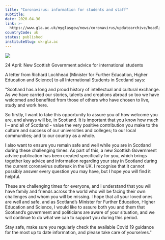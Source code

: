 ```yaml
---
title: "Coronavirus: information for students and staff"
subtitle: 
date: 2020-04-30
link: >-
  https://www.gla.ac.uk/myglasgow/news/coronavirus/updatearchive/headline_720933_en.html
countryCode: uk
status: published
instituteSlug: uk-gla.ac
---
```

![](https://www.gla.ac.uk/3t4/img/hd_hi.png)

24 April: New Scottish Government advice for international students

A letter from Richard Lochhead [Minister for Further Education, Higher Education and Science] to all International Students in Scotland says:

"Scotland has a long and proud history of intellectual and cultural exchange. As we have carried our stories, talents and creations abroad so too we have welcomed and benefited from those of others who have chosen to live, study and work here.

So firstly, I want to take this opportunity to assure you of how welcome you are, and always will be, in Scotland. It is important that you know how much I – and all of Scotland - value the very positive contribution you make to the culture and success of our universities and colleges; to our local communities; and to our country as a whole.



I also want to ensure you remain safe and well while you are in Scotland during these challenging times. As part of this, a new Scottish Government advice publication has been created specifically for you, which brings together key advice and information regarding your stay in Scotland during the current coronavirus outbreak in the UK. I recognise that it cannot possibly answer every question you may have, but I hope you will find it helpful.

These are challenging times for everyone, and I understand that you will have family and friends across the world who will be facing their own challenges and whom you will be missing. I hope that all your loved ones are well and safe, and as Scotland’s Minister for Further Education, Higher Education and Science, I would like to assure both you and them that Scotland’s government and politicians are aware of your situation, and we will continue to do what we can to support you during this period.



Stay safe, make sure you regularly check the available Covid 19 guidance for the most up to date information, and please take care of yourselves."